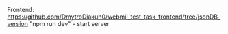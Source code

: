 Frontend: https://github.com/DmytroDiakun0/webmil_test_task_frontend/tree/jsonDB_version
"npm run dev" - start server
